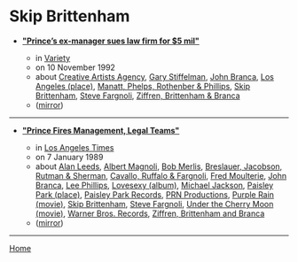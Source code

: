 # Skip Brittenham

 - [**"Prince’s ex-manager sues law firm for $5 mil"**](https://variety.com/1992/biz/news/prince-s-ex-manager-sues-law-firm-for-5-mil-100482/)

    - in [Variety](https://variety.com/)
    - on 10 November 1992
    - about [Creative Artists Agency](../../topics/creative-artists-agency/index.md), [Gary Stiffelman](../../topics/gary-stiffelman/index.md), [John Branca](../../topics/john-branca/index.md), [Los Angeles (place)](../../topics/place/los-angeles/index.md), [Manatt, Phelps, Rothenber & Phillips](../../topics/manatt-phelps-rothenber-phillips/index.md), [Skip Brittenham](../../topics/skip-brittenham/index.md), [Steve Fargnoli](../../topics/steve-fargnoli/index.md), [Ziffren, Brittenham & Branca](../../topics/ziffren-brittenham-branca/index.md)
    - ([mirror](https://web.archive.org/web/*/https://variety.com/1992/biz/news/prince-s-ex-manager-sues-law-firm-for-5-mil-100482/))

----

 - [**"Prince Fires Management, Legal Teams"**](https://www.latimes.com/archives/la-xpm-1989-01-07-ca-127-story.html)

    - in [Los Angeles Times](https://www.latimes.com/)
    - on 7 January 1989
    - about [Alan Leeds](../../topics/alan-leeds/index.md), [Albert Magnoli](../../topics/albert-magnoli/index.md), [Bob Merlis](../../topics/bob-merlis/index.md), [Breslauer, Jacobson, Rutman & Sherman](../../topics/breslauer-jacobson-rutman-sherman/index.md), [Cavallo, Ruffalo & Fargnoli](../../topics/cavallo-ruffalo-fargnoli/index.md), [Fred Moulterie](../../topics/fred-moulterie/index.md), [John Branca](../../topics/john-branca/index.md), [Lee Phillips](../../topics/lee-phillips/index.md), [Lovesexy (album)](../../topics/album/lovesexy/index.md), [Michael Jackson](../../topics/michael-jackson/index.md), [Paisley Park (place)](../../topics/place/paisley-park/index.md), [Paisley Park Records](../../topics/paisley-park-records/index.md), [PRN Productions](../../topics/prn-productions/index.md), [Purple Rain (movie)](../../topics/movie/purple-rain/index.md), [Skip Brittenham](../../topics/skip-brittenham/index.md), [Steve Fargnoli](../../topics/steve-fargnoli/index.md), [Under the Cherry Moon (movie)](../../topics/movie/under-the-cherry-moon/index.md), [Warner Bros. Records](../../topics/warner-bros-records/index.md), [Ziffren, Brittenham and Branca](../../topics/ziffren-brittenham-and-branca/index.md)
    - ([mirror](https://web.archive.org/web/*/https://www.latimes.com/archives/la-xpm-1989-01-07-ca-127-story.html))

----

[Home](../index.md)
